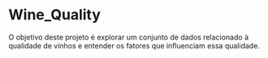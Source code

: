 # Wine_Quality
O objetivo deste projeto é explorar um conjunto de dados relacionado à qualidade de vinhos e entender os fatores que influenciam essa qualidade.
